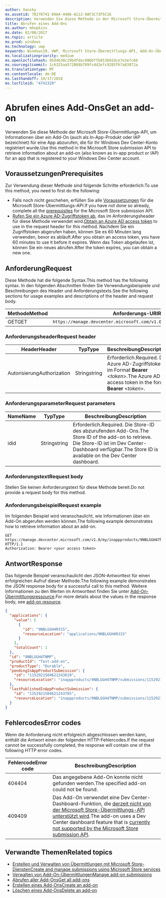 ```yaml
---
author: Xansky
ms.assetid: 78278741-09A4-4406-A112-9AF3C73F5C16
description: Verwenden Sie diese Methode in der Microsoft Store-Übermittlungs-API, um Informationen über ein Add-On für eine App abzurufen, die für Ihr Windows Dev Center-Konto registriert wurde.
title: Abrufen eines Add-Ons
ms.author: mhopkins
ms.date: 02/08/2017
ms.topic: article
ms.prod: windows
ms.technology: uwp
keywords: Windows10, UWP, Microsoft Store-Übermittlungs-API, Add-On-Übermittlung, In-App-Produkt, IAP
ms.localizationpriority: medium
ms.openlocfilehash: 95d4b30c29bdfdec086bffb953b02dce7e3e7c66
ms.sourcegitcommit: 1c6325aa572868b789fcdd2efc9203f67a83872a
ms.translationtype: MT
ms.contentlocale: de-DE
ms.lasthandoff: 10/17/2018
ms.locfileid: "4742329"
---
```

# <a name="get-an-add-on"></a><span data-ttu-id="bc40a-104">Abrufen eines Add-Ons</span><span class="sxs-lookup"><span data-stu-id="bc40a-104">Get an add-on</span></span>

<span data-ttu-id="bc40a-105">Verwenden Sie diese Methode der Microsoft Store-Übermittlungs-API, um Informationen über ein Add-On (auch als In-App-Produkt oder IAP bezeichnet) für eine App abzurufen, die für Ihr Windows Dev Center-Konto registriert wurde.</span><span class="sxs-lookup"><span data-stu-id="bc40a-105">Use this method in the Microsoft Store submission API to retrieve information about an add-on (also known as in-app product or IAP) for an app that is registered to your Windows Dev Center account.</span></span>

## <a name="prerequisites"></a><span data-ttu-id="bc40a-106">Voraussetzungen</span><span class="sxs-lookup"><span data-stu-id="bc40a-106">Prerequisites</span></span>

<span data-ttu-id="bc40a-107">Zur Verwendung dieser Methode sind folgende Schritte erforderlich:</span><span class="sxs-lookup"><span data-stu-id="bc40a-107">To use this method, you need to first do the following:</span></span>

* <span data-ttu-id="bc40a-108">Falls noch nicht geschehen, erfüllen Sie alle [Voraussetzungen](create-and-manage-submissions-using-windows-store-services.md#prerequisites) für die Microsoft Store-Übermittlungs-API.</span><span class="sxs-lookup"><span data-stu-id="bc40a-108">If you have not done so already, complete all the [prerequisites](create-and-manage-submissions-using-windows-store-services.md#prerequisites) for the Microsoft Store submission API.</span></span>
* <span data-ttu-id="bc40a-109">[Rufen Sie ein Azure AD-Zugriffstoken ab](create-and-manage-submissions-using-windows-store-services.md#obtain-an-azure-ad-access-token), das im Anforderungsheader für diese Methode verwendet wird.</span><span class="sxs-lookup"><span data-stu-id="bc40a-109">[Obtain an Azure AD access token](create-and-manage-submissions-using-windows-store-services.md#obtain-an-azure-ad-access-token) to use in the request header for this method.</span></span> <span data-ttu-id="bc40a-110">Nachdem Sie ein Zugriffstoken abgerufen haben, können Sie es 60 Minuten lang verwenden, bevor es abläuft.</span><span class="sxs-lookup"><span data-stu-id="bc40a-110">After you obtain an access token, you have 60 minutes to use it before it expires.</span></span> <span data-ttu-id="bc40a-111">Wenn das Token abgelaufen ist, können Sie ein neues abrufen.</span><span class="sxs-lookup"><span data-stu-id="bc40a-111">After the token expires, you can obtain a new one.</span></span>

## <a name="request"></a><span data-ttu-id="bc40a-112">Anforderung</span><span class="sxs-lookup"><span data-stu-id="bc40a-112">Request</span></span>

<span data-ttu-id="bc40a-113">Diese Methode hat die folgende Syntax.</span><span class="sxs-lookup"><span data-stu-id="bc40a-113">This method has the following syntax.</span></span> <span data-ttu-id="bc40a-114">In den folgenden Abschnitten finden Sie Verwendungsbeispiele und Beschreibungen des Header und Anforderungstexts.</span><span class="sxs-lookup"><span data-stu-id="bc40a-114">See the following sections for usage examples and descriptions of the header and request body.</span></span>

| <span data-ttu-id="bc40a-115">Methode</span><span class="sxs-lookup"><span data-stu-id="bc40a-115">Method</span></span> | <span data-ttu-id="bc40a-116">Anforderungs-URI</span><span class="sxs-lookup"><span data-stu-id="bc40a-116">Request URI</span></span>                                                      |
|--------|------------------------------------------------------------------|
| <span data-ttu-id="bc40a-117">GET</span><span class="sxs-lookup"><span data-stu-id="bc40a-117">GET</span></span>    | ```https://manage.devcenter.microsoft.com/v1.0/my/inappproducts/{inAppProductId}``` |


### <a name="request-header"></a><span data-ttu-id="bc40a-118">Anforderungsheader</span><span class="sxs-lookup"><span data-stu-id="bc40a-118">Request header</span></span>

| <span data-ttu-id="bc40a-119">Header</span><span class="sxs-lookup"><span data-stu-id="bc40a-119">Header</span></span>        | <span data-ttu-id="bc40a-120">Typ</span><span class="sxs-lookup"><span data-stu-id="bc40a-120">Type</span></span>   | <span data-ttu-id="bc40a-121">Beschreibung</span><span class="sxs-lookup"><span data-stu-id="bc40a-121">Description</span></span>                                                                 |
|---------------|--------|-----------------------------------------------------------------------------|
| <span data-ttu-id="bc40a-122">Autorisierung</span><span class="sxs-lookup"><span data-stu-id="bc40a-122">Authorization</span></span> | <span data-ttu-id="bc40a-123">String</span><span class="sxs-lookup"><span data-stu-id="bc40a-123">string</span></span> | <span data-ttu-id="bc40a-124">Erforderlich.</span><span class="sxs-lookup"><span data-stu-id="bc40a-124">Required.</span></span> <span data-ttu-id="bc40a-125">Das Azure AD-Zugriffstoken im Format **Bearer** &lt;*token*&gt;.</span><span class="sxs-lookup"><span data-stu-id="bc40a-125">The Azure AD access token in the form **Bearer** &lt;*token*&gt;.</span></span> |


### <a name="request-parameters"></a><span data-ttu-id="bc40a-126">Anforderungsparameter</span><span class="sxs-lookup"><span data-stu-id="bc40a-126">Request parameters</span></span>

| <span data-ttu-id="bc40a-127">Name</span><span class="sxs-lookup"><span data-stu-id="bc40a-127">Name</span></span>        | <span data-ttu-id="bc40a-128">Typ</span><span class="sxs-lookup"><span data-stu-id="bc40a-128">Type</span></span>   | <span data-ttu-id="bc40a-129">Beschreibung</span><span class="sxs-lookup"><span data-stu-id="bc40a-129">Description</span></span>                                                                 |
|---------------|--------|-----------------------------------------------------------------------------|
| <span data-ttu-id="bc40a-130">id</span><span class="sxs-lookup"><span data-stu-id="bc40a-130">id</span></span> | <span data-ttu-id="bc40a-131">String</span><span class="sxs-lookup"><span data-stu-id="bc40a-131">string</span></span> | <span data-ttu-id="bc40a-132">Erforderlich.</span><span class="sxs-lookup"><span data-stu-id="bc40a-132">Required.</span></span> <span data-ttu-id="bc40a-133">Die Store-ID des abzurufenden Add-Ons.</span><span class="sxs-lookup"><span data-stu-id="bc40a-133">The Store ID of the add-on to retrieve.</span></span> <span data-ttu-id="bc40a-134">Die Store-ID ist im Dev Center-Dashboard verfügbar.</span><span class="sxs-lookup"><span data-stu-id="bc40a-134">The Store ID is available on the Dev Center dashboard.</span></span>  |


### <a name="request-body"></a><span data-ttu-id="bc40a-135">Anforderungstext</span><span class="sxs-lookup"><span data-stu-id="bc40a-135">Request body</span></span>

<span data-ttu-id="bc40a-136">Stellen Sie keinen Anforderungstext für diese Methode bereit.</span><span class="sxs-lookup"><span data-stu-id="bc40a-136">Do not provide a request body for this method.</span></span>


### <a name="request-example"></a><span data-ttu-id="bc40a-137">Anforderungsbeispiel</span><span class="sxs-lookup"><span data-stu-id="bc40a-137">Request example</span></span>

<span data-ttu-id="bc40a-138">Im folgenden Beispiel wird veranschaulicht, wie Informationen über ein Add-On abgerufen werden können.</span><span class="sxs-lookup"><span data-stu-id="bc40a-138">The following example demonstrates how to retrieve information about an add-on.</span></span>

```
GET https://manage.devcenter.microsoft.com/v1.0/my/inappproducts/9NBLGGH4TNMP HTTP/1.1
Authorization: Bearer <your access token>
```

## <a name="response"></a><span data-ttu-id="bc40a-139">Antwort</span><span class="sxs-lookup"><span data-stu-id="bc40a-139">Response</span></span>

<span data-ttu-id="bc40a-140">Das folgende Beispiel veranschaulicht den JSON-Antworttext für einen erfolgreichen Aufruf dieser Methode.</span><span class="sxs-lookup"><span data-stu-id="bc40a-140">The following example demonstrates the JSON response body for a successful call to this method.</span></span> <span data-ttu-id="bc40a-141">Weitere Informationen zu den Werten im Antworttext finden Sie unter [Add-On-Übermittlungsressource](manage-add-ons.md#add-on-object).</span><span class="sxs-lookup"><span data-stu-id="bc40a-141">For more details about the values in the response body, see [add-on resource](manage-add-ons.md#add-on-object).</span></span>

```json
{
  "applications": {
    "value": [
      {
        "id": "9NBLGGH4R315",
        "resourceLocation": "applications/9NBLGGH4R315"
      }
    ],
    "totalCount": 1
  },
  "id": "9NBLGGH4TNMP",
  "productId": "Test-add-on",
  "productType": "Durable",
  "pendingInAppProductSubmission": {
    "id": "1152921504621243619",
    "resourceLocation": "inappproducts/9NBLGGH4TNMP/submissions/1152921504621243619"
  },
  "lastPublishedInAppProductSubmission": {
    "id": "1152921504621243705",
    "resourceLocation": "inappproducts/9NBLGGH4TNMP/submissions/1152921504621243705"
  }
}
```

## <a name="error-codes"></a><span data-ttu-id="bc40a-142">Fehlercodes</span><span class="sxs-lookup"><span data-stu-id="bc40a-142">Error codes</span></span>

<span data-ttu-id="bc40a-143">Wenn die Anforderung nicht erfolgreich abgeschlossen werden kann, enthält die Antwort einen der folgenden HTTP-Fehlercodes.</span><span class="sxs-lookup"><span data-stu-id="bc40a-143">If the request cannot be successfully completed, the response will contain one of the following HTTP error codes.</span></span>

| <span data-ttu-id="bc40a-144">Fehlercode</span><span class="sxs-lookup"><span data-stu-id="bc40a-144">Error code</span></span> |  <span data-ttu-id="bc40a-145">Beschreibung</span><span class="sxs-lookup"><span data-stu-id="bc40a-145">Description</span></span>   |
|--------|------------------|
| <span data-ttu-id="bc40a-146">404</span><span class="sxs-lookup"><span data-stu-id="bc40a-146">404</span></span>  | <span data-ttu-id="bc40a-147">Das angegebene Add-On konnte nicht gefunden werden.</span><span class="sxs-lookup"><span data-stu-id="bc40a-147">The specified add-on could not be found.</span></span> |
| <span data-ttu-id="bc40a-148">409</span><span class="sxs-lookup"><span data-stu-id="bc40a-148">409</span></span>  | <span data-ttu-id="bc40a-149">Das Add-On verwendet eine Dev Center-Dashboard-Funktion, die [derzeit nicht von der Microsoft Store-Übermittlungs-API unterstützt wird](create-and-manage-submissions-using-windows-store-services.md#not_supported).</span><span class="sxs-lookup"><span data-stu-id="bc40a-149">The add-on uses a Dev Center dashboard feature that is [currently not supported by the Microsoft Store submission API](create-and-manage-submissions-using-windows-store-services.md#not_supported).</span></span>  |


## <a name="related-topics"></a><span data-ttu-id="bc40a-150">Verwandte Themen</span><span class="sxs-lookup"><span data-stu-id="bc40a-150">Related topics</span></span>

* [<span data-ttu-id="bc40a-151">Erstellen und Verwalten von Übermittlungen mit Microsoft Store-Diensten</span><span class="sxs-lookup"><span data-stu-id="bc40a-151">Create and manage submissions using Microsoft Store services</span></span>](create-and-manage-submissions-using-windows-store-services.md)
* [<span data-ttu-id="bc40a-152">Verwalten von Add-On-Übermittlungen</span><span class="sxs-lookup"><span data-stu-id="bc40a-152">Manage add-on submissions</span></span>](manage-add-on-submissions.md)
* [<span data-ttu-id="bc40a-153">Abrufen aller Add-Ons</span><span class="sxs-lookup"><span data-stu-id="bc40a-153">Get all add-ons</span></span>](get-all-add-ons.md)
* [<span data-ttu-id="bc40a-154">Erstellen eines Add-Ons</span><span class="sxs-lookup"><span data-stu-id="bc40a-154">Create an add-on</span></span>](create-an-add-on.md)
* [<span data-ttu-id="bc40a-155">Löschen eines Add-Ons</span><span class="sxs-lookup"><span data-stu-id="bc40a-155">Delete an add-on</span></span>](delete-an-add-on.md)
